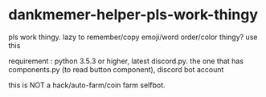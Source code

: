 # dankmemer-helper-pls-work-thingy
pls work thingy. lazy to remember/copy emoji/word order/color thingy? use this

requirement : python 3.5.3 or higher, latest discord.py. the one that has components.py (to read button component), discord bot account

this is NOT a hack/auto-farm/coin farm selfbot.
